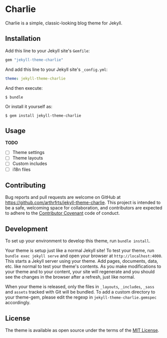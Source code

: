 # Charlie

Charlie is a simple, classic-looking blog theme for Jekyll.


## Installation

Add this line to your Jekyll site's `Gemfile`:

```ruby
gem "jekyll-theme-charlie"
```

And add this line to your Jekyll site's `_config.yml`:

```yaml
theme: jekyll-theme-charlie
```

And then execute:

    $ bundle

Or install it yourself as:

    $ gem install jekyll-theme-charlie

## Usage

**TODO**

- [ ] Theme settings
- [ ] Theme layouts
- [ ] Custom includes
- [ ] i18n files

## Contributing

Bug reports and pull requests are welcome on GitHub at https://github.com/arthrfrts/jekyll-theme-charlie. This project is intended to be a safe, welcoming space for collaboration, and contributors are expected to adhere to the [Contributor Covenant](http://contributor-covenant.org) code of conduct.

## Development

To set up your environment to develop this theme, run `bundle install`.

Your theme is setup just like a normal Jekyll site! To test your theme, run `bundle exec jekyll serve` and open your browser at `http://localhost:4000`. This starts a Jekyll server using your theme. Add pages, documents, data, etc. like normal to test your theme's contents. As you make modifications to your theme and to your content, your site will regenerate and you should see the changes in the browser after a refresh, just like normal.

When your theme is released, only the files in `_layouts`, `_includes`, `_sass` and `assets` tracked with Git will be bundled.
To add a custom directory to your theme-gem, please edit the regexp in `jekyll-theme-charlie.gemspec` accordingly.

## License

The theme is available as open source under the terms of the [MIT License](https://opensource.org/licenses/MIT).

